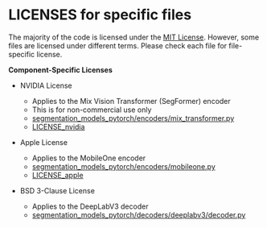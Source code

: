 LICENSES for specific files
===========================

The majority of the code is licensed under the [MIT License](LICENSE). However, some files are licensed under different terms. Please check each file for file-specific license.


**Component-Specific Licenses**

- NVIDIA License

  * Applies to the Mix Vision Transformer (SegFormer) encoder
  * This is for non-commercial use only
  * [segmentation_models_pytorch/encoders/mix_transformer.py](https://github.com/qubvel/segmentation_models.pytorch/blob/main/segmentation_models_pytorch/encoders/mix_transformer.py)
  * [LICENSE_nvidia](LICENSE_nvidia)


- Apple License
  * Applies to the MobileOne encoder
  * [segmentation_models_pytorch/encoders/mobileone.py](https://github.com/qubvel/segmentation_models.pytorch/blob/main/segmentation_models_pytorch/encoders/mobileone.py)
  * [LICENSE_apple](LICENSE_apple)

- BSD 3-Clause License
  * Applies to the DeepLabV3 decoder
  * [segmentation_models_pytorch/decoders/deeplabv3/decoder.py](https://github.com/qubvel/segmentation_models_pytorch/blob/main/segmentation_models_pytorch/decoders/deeplabv3/decoder.py)

